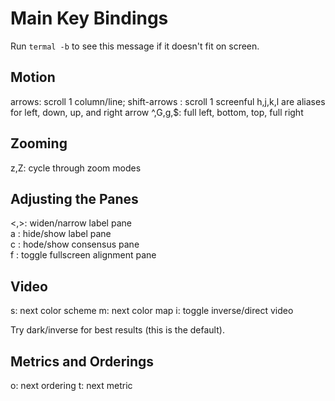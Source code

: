 # Main Key Bindings

Run `termal -b` to see this message if it doesn't fit on screen.

## Motion

arrows: scroll 1 column/line; shift-arrows : scroll 1 screenful
          h,j,k,l are aliases for left, down, up, and right arrow
^,G,g,$: full left, bottom, top, full right

## Zooming

z,Z: cycle through zoom modes 

## Adjusting the Panes

<,>: widen/narrow label pane     
a  : hide/show label pane        
c  : hode/show consensus pane    
f  : toggle fullscreen alignment pane 

## Video

s: next color scheme
m: next color map
i: toggle inverse/direct video

Try dark/inverse for best results (this is the default).

## Metrics and Orderings

o: next ordering
t: next metric

